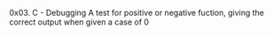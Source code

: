 
0x03. C - Debugging
A test for positive or negative fuction, giving the correct output when given a case of 0
